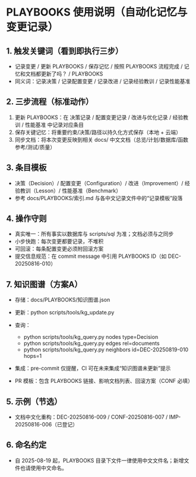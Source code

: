 # PLAYBOOKS 使用说明（自动化记忆与变更记录）

## 1. 触发关键词（看到即执行三步）

- 记录变更 / 更新 PLAYBOOKS / 保存记忆 / 按照 PLAYBOOKS 流程完成 / 记忆和文档都更新了吗？ / PLAYBOOKS
- 同义词：记录决策 / 记录配置变更 / 记录改进 / 记录经验教训 / 记录性能基准

## 2. 三步流程（标准动作）

1. 更新 PLAYBOOKS：在 决策记录 / 配置变更记录 / 改进与优化记录 / 经验教训 / 性能基准 中记录对应条目
1. 保存关键记忆：将重要约束/决策/路径以持久化方式保存（本地 + 云端）
1. 同步文档：将本次变更反映到相关 docs/ 中文文档（总览/计划/数据库/函数参考/测试/质量）

## 3. 条目模板

- 决策（Decision）/ 配置变更（Configuration）/ 改进（Improvement）/ 经验教训（Lesson）/ 性能基准（Benchmark）
- 参考 docs/PLAYBOOKS/索引.md 与各中文记录文件中的“记录模板”段落

## 4. 操作守则

- 真实唯一：所有事实以数据库与 scripts/sql 为准；文档必须与之同步
- 小步快跑：每次变更都要记录，不堆积
- 可回滚：每条配置变更必须附回滚方案
- 提交信息规范：在 commit message 中引用 PLAYBOOKS ID（如 DEC-20250816-010）

## 7. 知识图谱（方案A）

- 存储：docs/PLAYBOOKS/知识图谱.json

- 更新：python scripts/tools/kg_update.py

- 查询：

  - python scripts/tools/kg_query.py nodes type=Decision
  - python scripts/tools/kg_query.py edges rel=documents
  - python scripts/tools/kg_query.py neighbors id=DEC-20250819-010 hops=1

- 集成：pre-commit 仅提醒，CI 可在未来集成“知识图谱未更新”提示

- PR 模板：包含 PLAYBOOKS 链接、影响文档列表、回滚方案（CONF 必填）

## 5. 示例（节选）

- 文档中文化重构：DEC-20250816-009 / CONF-20250816-007 / IMP-20250816-006（已登记）

## 6. 命名约定

- 自 2025-08-19 起，PLAYBOOKS 目录下文件一律使用中文文件名；新增文件也请使用中文命名。
